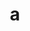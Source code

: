 ---
layout: cake
title:  a
type: cake
comic: cake_58.png
name: Airplane Mode
hovertext: heh heh
next: 59
prev: 57
---